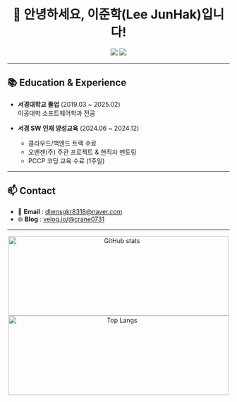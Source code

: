 <h1 align="center">👋 안녕하세요, 이준학(Lee JunHak)입니다!</h1>

<p align="center">
  <a href="mailto:dlwnsgkr8318@naver.com"><img src="https://img.shields.io/badge/Email-dlwnsgkr8318%40naver.com-blue?logo=gmail&logoColor=white"/></a>
  <a href="https://velog.io/@crane0731/posts"><img src="https://img.shields.io/badge/Blog-Velog-green?logo=velog&logoColor=white"/></a>
</p>

---


## 📚 Education & Experience
- **서경대학교 졸업** (2019.03 ~ 2025.02)  
  이공대학 소프트웨어학과 전공  

- **서경 SW 인재 양성교육** (2024.06 ~ 2024.12)  
  - 클라우드/백엔드 트랙 수료  
  - 오벤젠(주) 주관 프로젝트 & 현직자 멘토링  
  - PCCP 코딩 교육 수료 (1주일)

---

## 📫 Contact
- 📧 **Email** : dlwnsgkr8318@naver.com  
- 🌐 **Blog** : [velog.io/@crane0731](https://velog.io/@crane0731/posts)  
---

<p align="center">
  <img src="https://github-readme-stats.vercel.app/api?username=crane0731&show_icons=true&theme=tokyonight" alt="GitHub stats" width="500px" height="180px"/>
  <img src="https://github-readme-stats.vercel.app/api/top-langs/?username=crane0731&layout=compact&theme=tokyonight" alt="Top Langs" width="500px" height="180px"/>
</p>

